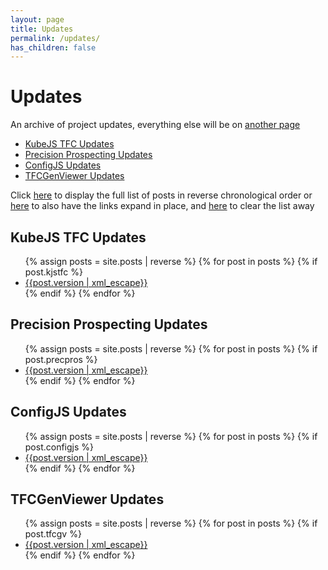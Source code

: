 ```yaml
---
layout: page
title: Updates
permalink: /updates/
has_children: false
---
```


# Updates

<iframe hidden name=htmz onload="setTimeout(()=>document.querySelector(contentWindow.location.hash||null)?.replaceWith(...contentDocument.body.childNodes))"></iframe>

An archive of project updates, everything else will be on [another page](/writing/)

- [KubeJS TFC Updates](#kubejs-tfc-updates)
- [Precision Prospecting Updates](#precision-prospecting-updates)
- [ConfigJS Updates](#configjs-updates)
- [TFCGenViewer Updates](#tfcgenviewer-updates)

Click <a href="/hidden/updates.html#full" target=htmz>here</a> to display the full list of posts in reverse chronological order or <a href="/hidden/updates_expand.html#full" target=htmz>here</a> to also have the links expand in place, and <a href="/hidden/empty.html#full" target=htmz>here</a> to clear the list away

<div id="full"></div>

## KubeJS TFC Updates

<ul>
{% assign posts = site.posts | reverse %}
{% for post in posts %}
{% if post.kjstfc %}
<li><a href="{{ post.url }}">{{post.version | xml_escape}}</a></li>
{% endif %}
{% endfor %}
</ul>

## Precision Prospecting Updates

<ul>
{% assign posts = site.posts | reverse %}
{% for post in posts %}
{% if post.precpros %}
<li><a href="{{ post.url }}">{{post.version | xml_escape}}</a></li>
{% endif %}
{% endfor %}
</ul>

## ConfigJS Updates

<ul>
{% assign posts = site.posts | reverse %}
{% for post in posts %}
{% if post.configjs %}
<li><a href="{{ post.url }}">{{post.version | xml_escape}}</a></li>
{% endif %}
{% endfor %}
</ul>

## TFCGenViewer Updates

<ul>
{% assign posts = site.posts | reverse %}
{% for post in posts %}
{% if post.tfcgv %}
<li><a href="{{ post.url }}">{{post.version | xml_escape}}</a></li>
{% endif %}
{% endfor %}
</ul>
